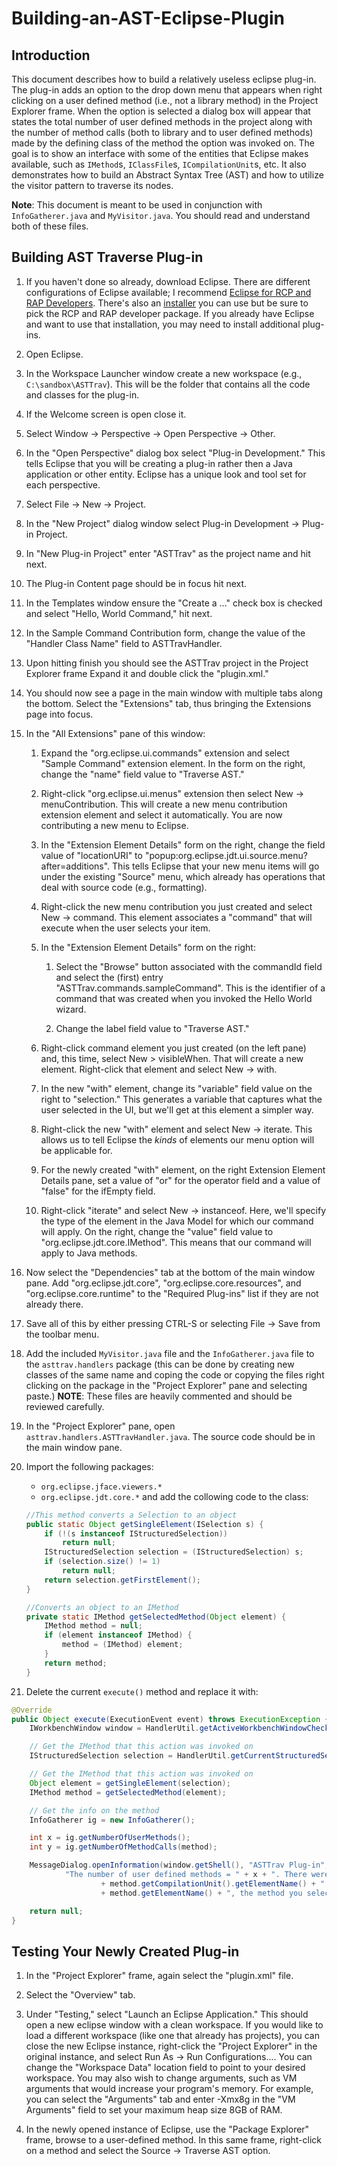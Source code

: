 # Building-an-AST-Eclipse-Plugin

## Introduction

This document describes how to build a relatively useless eclipse plug-in. The plug-in adds an option to the drop down menu that appears when right clicking on a user defined method (i.e., not a library method) in the Project Explorer frame. When the option is selected a dialog box will appear that states the total number of user defined methods in the project along with the number of method calls (both to library and to user defined methods) made by the defining class of the method the option was invoked on. The goal is to show an interface with some of the entities that Eclipse makes available, such as `IMethod`s, `IClassFile`s, `ICompilationUnit`s, etc. It also demonstrates how to build an Abstract Syntax Tree (AST) and how to utilize the visitor pattern to traverse its nodes.

**Note**: This document is meant to be used in conjunction with `InfoGatherer.java` and `MyVisitor.java`. You should read and understand both of these files.

## Building AST Traverse Plug-in

1. If you haven't done so already, download Eclipse. There are different configurations of Eclipse available; I recommend [Eclipse for RCP and RAP Developers](eclipse). There's also an [installer](installer) you can use but be sure to pick the RCP and RAP developer package. If you already have Eclipse and want to use that installation, you may need to install additional plug-ins.

1. Open Eclipse.

1. In the Workspace Launcher window create a new workspace (e.g., `C:\sandbox\ASTTrav`). This will be the folder that contains all the code and classes for the plug-in.

1. If the Welcome screen is open close it.

1. Select Window -> Perspective -> Open Perspective -> Other.

1. In the "Open Perspective" dialog box select "Plug-in Development." This tells Eclipse that you will be creating a plug-in rather then a Java application or other entity. Eclipse has a unique look and tool set for each perspective.

1. Select File -> New -> Project.

1. In the "New Project" dialog window select Plug-in Development -> Plug-in Project.

1. In "New Plug-in Project" enter "ASTTrav" as the project name and hit next.

1. The Plug-in Content page should be in focus hit next.

1. In the Templates window ensure the "Create a ..." check box is checked and select "Hello, World Command," hit next.

1. In the Sample Command Contribution form, change the value of the "Handler Class Name" field to ASTTravHandler.

1. Upon hitting finish you should see the ASTTrav project in the Project Explorer frame Expand it and double click the "plugin.xml."

1. You should now see a page in the main window with multiple tabs along the bottom. Select the "Extensions" tab, thus bringing the Extensions page into focus.

1. In the "All Extensions" pane of this window:

    1. Expand the "org.eclipse.ui.commands" extension and select "Sample Command" extension element. In the form on the right, change the "name" field value to "Traverse AST." 

    1. Right-click "org.eclipse.ui.menus" extension then select New -> menuContribution. This will create a new menu contribution extension element and select it automatically. You are now contributing a new menu to Eclipse.

    1. In the "Extension Element Details" form on the right, change the field value of "locationURI" to "popup:org.eclipse.jdt.ui.source.menu?after=additions". This tells Eclipse that your new menu items will go under the existing "Source" menu, which already has operations that deal with source code (e.g., formatting). 

    1. Right-click the new menu contribution you just created and select New -> command. This element associates a "command" that will execute when the user selects your item.

    1. In the "Extension Element Details" form on the right: 
    
        1. Select the "Browse" button associated with the commandId field and select the (first) entry "ASTTrav.commands.sampleCommand". This is the identifier of a command that was created when you invoked the Hello World wizard. 

        1. Change the label field value to "Traverse AST."

    1. Right-click command element you just created (on the left pane) and, this time, select New > visibleWhen. That will create a new element. Right-click that element and select New -> with.

    1. In the new "with" element, change its "variable" field value on the right to "selection." This generates a variable that captures what the user selected in the UI, but we'll get at this element a simpler way.

    1. Right-click the new "with" element and select New -> iterate. This allows us to tell Eclipse the *kinds* of elements our menu option will be applicable for.

    1. For the newly created "with" element, on the right Extension Element Details pane, set a value of "or" for the operator field and a value of "false" for the ifEmpty field.

    1. Right-click "iterate" and select New -> instanceof. Here, we'll specify the type of the element in the Java Model for which our command will apply. On the right, change the "value" field value to "org.eclipse.jdt.core.IMethod". This means that our command will apply to Java methods. 
    
1. Now select the "Dependencies" tab at the bottom of the main window pane. Add "org.eclipse.jdt.core", "org.eclipse.core.resources", and "org.eclipse.core.runtime" to the "Required Plug-ins" list if they are not already there.

1. Save all of this by either pressing CTRL-S or selecting File -> Save from the toolbar menu.

1. Add the included `MyVisitor.java` file and the `InfoGatherer.java` file to the `asttrav.handlers` package (this can be done by creating new classes of the same name and coping the code or copying the files right clicking on the package in the "Project Explorer" pane and selecting paste.) **NOTE**: These files are heavily commented and should be reviewed carefully.

1. In the "Project Explorer" pane, open `asttrav.handlers.ASTTravHandler.java`. The source code should be in the main window pane.

1. Import the following packages:
    - `org.eclipse.jface.viewers.*`
    - `org.eclipse.jdt.core.*`
    and add the collowing code to the class:
    ```java
    //This method converts a Selection to an object
    public static Object getSingleElement(ISelection s) {
        if (!(s instanceof IStructuredSelection))
            return null;
        IStructuredSelection selection = (IStructuredSelection) s;
        if (selection.size() != 1)
            return null;
        return selection.getFirstElement();
    }

    //Converts an object to an IMethod
    private static IMethod getSelectedMethod(Object element) {
        IMethod method = null;
        if (element instanceof IMethod) {
            method = (IMethod) element;
        }
        return method;
    }
    ```

1. Delete the current `execute()` method and replace it with:
```java
@Override
public Object execute(ExecutionEvent event) throws ExecutionException {
    IWorkbenchWindow window = HandlerUtil.getActiveWorkbenchWindowChecked(event);

    // Get the IMethod that this action was invoked on
    IStructuredSelection selection = HandlerUtil.getCurrentStructuredSelection(event);

    // Get the IMethod that this action was invoked on
    Object element = getSingleElement(selection);
    IMethod method = getSelectedMethod(element);

    // Get the info on the method
    InfoGatherer ig = new InfoGatherer();

    int x = ig.getNumberOfUserMethods();
    int y = ig.getNumberOfMethodCalls(method);

    MessageDialog.openInformation(window.getShell(), "ASTTrav Plug-in",
            "The number of user defined methods = " + x + ". There were " + y + " method calls made from "
                    + method.getCompilationUnit().getElementName() + " which is the declaring class of "
                    + method.getElementName() + ", the method you selected.");

    return null;
}
```

## Testing Your Newly Created Plug-in

1. In the "Project Explorer" frame, again select the "plugin.xml" file.

1. Select the "Overview" tab.

1. Under "Testing," select "Launch an Eclipse Application." This should open a new eclipse window with a clean workspace. If you would like to load a different workspace (like one that already has projects), you can close the new Eclipse instance, right-click the "Project Explorer" in the original instance, and select Run As -> Run Configurations.... You can change the "Workspace Data" location field to point to your desired workspace. You may also wish to change arguments, such as VM arguments that would increase your program's memory. For example, you can select the "Arguments" tab and enter -Xmx8g in the "VM Arguments" field to set your maximum heap size 8GB of RAM.

1. In the newly opened instance of Eclipse, use the "Package Explorer" frame, browse to a user-defined method. In this same frame, right-click on a method and select the Source -> Traverse AST option.

[eclipse]: https://www.eclipse.org/downloads/packages/eclipse-rcp-and-rap-developers/oxygenr
[installer]: https://www.eclipse.org/downloads/
